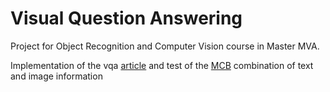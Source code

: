# Visual Question Answering

Project for Object Recognition and Computer Vision course in Master MVA. 

Implementation of the vqa [article](http://arxiv.org/abs/1505.00468) and test of the [MCB](http://arxiv.org/abs/1606.01847) combination of text and image information
